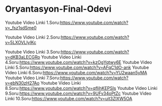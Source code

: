 # Oryantasyon-Final-Odevi
Youtube Video Linki 1.Soru:https://www.youtube.com/watch?v=_fsz1sdSme0 

Youtube Video Linki 2.Soru:https://www.youtube.com/watch?v=5LXOVLIylKc

Youtube Video Linki 3.Soru:https://www.youtube.com/watch?v=dKB3aLECGRo
Youtube Video Linki 4.Soru:https://www.youtube.com/watch?v=kzOgYqtwy6E
Youtube Video Linki 5.Soru:https://www.youtube.com/watch?v=AFqC1dO-ank
Youtube Video Linki 6.Soru:https://www.youtube.com/watch?v=YU2waan5yMA
Youtube Video Linki 7.Soru:https://www.youtube.com/watch?v=ebN30zH27Ao
Youtube Video Linki 8.Soru:https://www.youtube.com/watch?v=qfIihKEPSIs
Youtube Video Linki 9.Soru:https://www.youtube.com/watch?v=9UFv34oPtZc
Youtube Video Linki 10.Soru:https://www.youtube.com/watch?v=uit3ZlXW5OA
